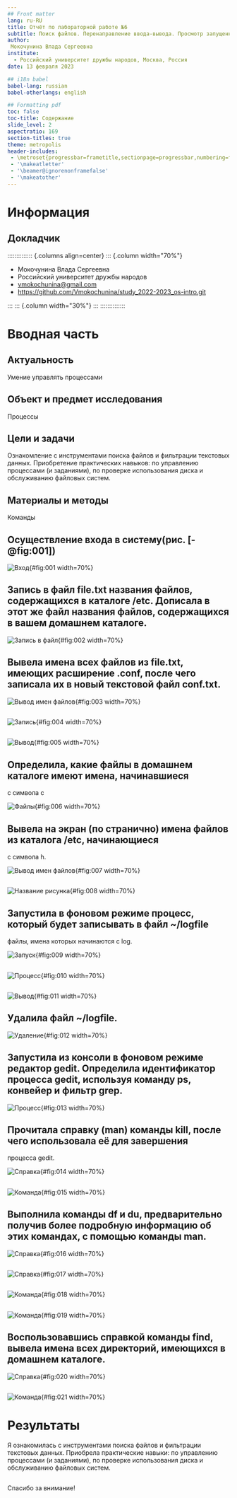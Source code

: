 ```yaml
---
## Front matter
lang: ru-RU
title: Отчёт по лабораторной работе №6
subtitle: Поиск файлов. Перенаправление ввода-вывода. Просмотр запущенных процессов
author:
 Мокочунина Влада Сергеевна
institute:
  - Российский университет дружбы народов, Москва, Россия
date: 13 февраля 2023

## i18n babel
babel-lang: russian
babel-otherlangs: english

## Formatting pdf
toc: false
toc-title: Содержание
slide_level: 2
aspectratio: 169
section-titles: true
theme: metropolis
header-includes:
 - \metroset{progressbar=frametitle,sectionpage=progressbar,numbering=fraction}
 - '\makeatletter'
 - '\beamer@ignorenonframefalse'
 - '\makeatother'
---
```


# Информация

## Докладчик

:::::::::::::: {.columns align=center}
::: {.column width="70%"}

  * Мокочунина Влада Сергеевна
  * Российский университет дружбы народов
  * [vmokochunina@gmail.com](mailto:vmokochunina@gmail.com)
  * <https://github.com/Vmokochunina/study_2022-2023_os-intro.git>

:::
::: {.column width="30%"}
:::
::::::::::::::

# Вводная часть

## Актуальность

Умение управлять процессами 

## Объект и предмет исследования

Процессы

## Цели и задачи

Ознакомление с инструментами поиска файлов и фильтрации текстовых данных.
Приобретение практических навыков: по управлению процессами (и заданиями), по
проверке использования диска и обслуживанию файловых систем.

## Материалы и методы

Команды

## Осуществление входа в систему(рис. [-@fig:001])

![Вход](image/1.png){#fig:001 width=70%}

## Запись в файл file.txt названия файлов, содержащихся в каталоге /etc. Дописала в этот же файл названия файлов, содержащихся в вашем домашнем каталоге.

![Запись в файл](image/2.png){#fig:002 width=70%}

## Вывела имена всех файлов из file.txt, имеющих расширение .conf, после чего записала их в новый текстовой файл conf.txt.

![Вывод имен файлов](image/3.png){#fig:003 width=70%}

##

![Запись](image/4.png){#fig:004 width=70%}

##

![Вывод](image/5.png){#fig:005 width=70%}

## Определила, какие файлы в домашнем каталоге имеют имена, начинавшиеся
с символа c

![Файлы](image/6.png){#fig:006 width=70%}

## Вывела на экран (по странично) имена файлов из каталога /etc, начинающиеся
с символа h.

![Вывод имен файлов](image/7.png){#fig:007 width=70%}

##

![Название рисунка](image/8.png){#fig:008 width=70%}

## Запустила в фоновом режиме процесс, который будет записывать в файл ~/logfile
файлы, имена которых начинаются с log.

![Запуск](image/9.png){#fig:009 width=70%}

##

![Процесс](image/10.png){#fig:010 width=70%}

##

![Вывод](image/11.png){#fig:011 width=70%}

## Удалила файл ~/logfile.

![Удаление](image/12.png){#fig:012 width=70%}

## Запустила из консоли в фоновом режиме редактор gedit. Определила идентификатор процесса gedit, используя команду ps, конвейер и фильтр grep.

![Процесс](image/13.png){#fig:013 width=70%}

## Прочитала справку (man) команды kill, после чего использовала её для завершения
процесса gedit.

![Справка](image/14.png){#fig:014 width=70%}

##

![Команда](image/15.png){#fig:015 width=70%}

## Выполнила команды df и du, предварительно получив более подробную информацию об этих командах, с помощью команды man.

![Справка](image/16.png){#fig:016 width=70%}

##

![Справка](image/17.png){#fig:017 width=70%}

##

![Команда](image/18.png){#fig:018 width=70%}

##

![Команда](image/19.png){#fig:019 width=70%}

## Воспользовавшись справкой команды find, вывела имена всех директорий, имеющихся в домашнем каталоге.

![Справка](image/20.png){#fig:020 width=70%}

##

![Команда](image/21.png){#fig:021 width=70%}

# Результаты

Я ознакомилась с инструментами поиска файлов и фильтрации текстовых данных.
Приобрела практические навыки: по управлению процессами (и заданиями), по
проверке использования диска и обслуживанию файловых систем.

## 

Спасибо за внимание!

